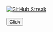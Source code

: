 [![GitHub Streak](https://streak-stats.demolab.com/?user=wwotex)](https://git.io/streak-stats)

<a href="https://languagelearning123.bubbleapps.io/"><button class="btn btn-primary btn-lg">Click</button></a>

<!--
**wwotex/wwotex** is a ✨ _special_ ✨ repository because its `README.md` (this file) appears on your GitHub profile.

Here are some ideas to get you started:

- 🔭 I’m currently working on ...
- 🌱 I’m currently learning ...
- 👯 I’m looking to collaborate on ...
- 🤔 I’m looking for help with ...
- 💬 Ask me about ...
- 📫 How to reach me: ...
- 😄 Pronouns: ...
- ⚡ Fun fact: ...
-->
